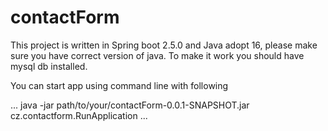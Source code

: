 # contactForm

This project is written in Spring boot 2.5.0 and Java adopt 16, please make sure you have correct version of java.
To make it work you should have mysql db installed.

You can start app using command line with following

...
java -jar path/to/your/contactForm-0.0.1-SNAPSHOT.jar cz.contactform.RunApplication
...
